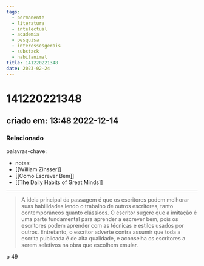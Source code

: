 ```yaml
---
tags:
  - permanente
  - literatura
  - intelectual
  - academia
  - pesquisa
  - interessesgerais
  - substack
  - habitanimal
title: 141220221348
date: 2023-02-24
---
```


# 141220221348

## criado em: 13:48 2022-12-14

### Relacionado

palavras-chave: 

- notas: 
- [[William Zinsser]]
- [[Como Escrever Bem]]
- [[The Daily Habits of Great Minds]]
---

>A ideia principal da passagem é que os escritores podem melhorar suas habilidades lendo o trabalho de outros escritores, tanto contemporâneos quanto clássicos. O escritor sugere que a imitação é uma parte fundamental para aprender a escrever bem, pois os escritores podem aprender com as técnicas e estilos usados por outros. Entretanto, o escritor adverte contra assumir que toda a escrita publicada é de alta qualidade, e aconselha os escritores a serem seletivos na obra que escolhem emular.

p 49
